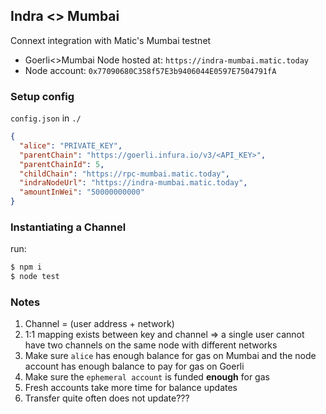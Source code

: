 ## Indra <> Mumbai 
Connext integration with Matic's Mumbai testnet

- Goerli<>Mumbai Node hosted at: `https://indra-mumbai.matic.today`
- Node account: `0x77090680C358f57E3b9406044E0597E7504791fA`

### Setup config

`config.json` in `./`

```json
{
  "alice": "PRIVATE_KEY",
  "parentChain": "https://goerli.infura.io/v3/<API_KEY>",
  "parentChainId": 5,
  "childChain": "https://rpc-mumbai.matic.today",
  "indraNodeUrl": "https://indra-mumbai.matic.today",
  "amountInWei": "50000000000"
}

```

### Instantiating a Channel

run:
```bash
$ npm i
$ node test
```


### Notes

1. Channel = (user address + network)
2. 1:1 mapping exists between key and channel => a single user cannot have two channels on the same node with different networks
3. Make sure `alice` has enough balance for gas on Mumbai and the node account has enough balance to pay for gas on Goerli
4. Make sure the `ephemeral account` is funded **enough** for gas
5. Fresh accounts take more time for balance updates
6. Transfer quite often does not update???
